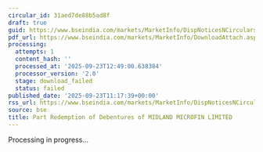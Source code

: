 ```yaml
---
circular_id: 31aed7de88b5ad8f
draft: true
guid: https://www.bseindia.com/markets/MarketInfo/DispNoticesNCirculars.aspx?Noticeid={77721475-1D35-43FB-91C2-58929939C710}&noticeno=20250923-18&dt=09/23/2025&icount=18&totcount=55&flag=0
pdf_url: https://www.bseindia.com/markets/MarketInfo/DownloadAttach.aspx?id=20250923-18&attachedId=
processing:
  attempts: 1
  content_hash: ''
  processed_at: '2025-09-23T12:49:00.638384'
  processor_version: '2.0'
  stage: download_failed
  status: failed
published_date: '2025-09-23T11:17:39+00:00'
rss_url: https://www.bseindia.com/markets/MarketInfo/DispNoticesNCirculars.aspx?Noticeid={77721475-1D35-43FB-91C2-58929939C710}&noticeno=20250923-18&dt=09/23/2025&icount=18&totcount=55&flag=0
source: bse
title: Part Redemption of Debentures of MIDLAND MICROFIN LIMITED
---
```


Processing in progress...